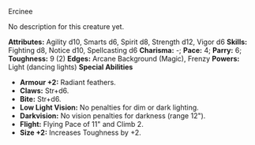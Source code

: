 Ercinee

No description for this creature yet.

**Attributes:** Agility d10, Smarts d6, Spirit d8, Strength d12, Vigor
d6
**Skills:** Fighting d8, Notice d10, Spellcasting d6
**Charisma:** -; **Pace:** 4; **Parry:** 6; **Toughness:** 9 (2)
**Edges:** Arcane Background (Magic), Frenzy
**Powers:** Light (dancing lights)
**Special Abilities**
- **Armour +2:** Radiant feathers.
- **Claws:** Str+d6.
- **Bite:** Str+d6.
- **Low Light Vision:** No penalties for dim or dark lighting.
- **Darkvision:** No vision penalties for darkness (range 12").
- **Flight:** Flying Pace of 11" and Climb 2.
- **Size +2:** Increases Toughness by +2.

